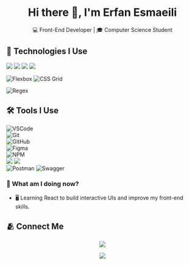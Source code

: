 <h1 align="center">Hi there 👋, I'm Erfan Esmaeili</h1>

<p align="center">
  💻 Front-End Developer | 🎓 Computer Science Student
</p>








## 🚀 Technologies I Use
<p align="left"> <img src="https://img.shields.io/badge/HTML5-E34F26?style=for-the-badge&logo=html5&logoColor=white" /> <img src="https://img.shields.io/badge/CSS3-1572B6?style=for-the-badge&logo=css3&logoColor=white" /> <img src="https://img.shields.io/badge/Bootstrap-7952B3?style=for-the-badge&logo=bootstrap&logoColor=white" /> <img src="https://img.shields.io/badge/JavaScript-F7DF1E?style=for-the-badge&logo=javascript&logoColor=black" /> </p>

![Flexbox](https://img.shields.io/badge/Flexbox-CSS-blueviolet?style=for-the-badge)
![CSS Grid](https://img.shields.io/badge/CSS%20Grid-CSS-blue?style=for-the-badge)
<p>
  
![Regex](https://img.shields.io/badge/Regex-e0e0e0?style=for-the-badge&logo=regex&logoColor=white)
</p>

## 🛠️ Tools I Use

![VSCode](https://img.shields.io/badge/VSCode-007ACC?style=for-the-badge&logo=visual-studio-code&logoColor=white)  
![Git](https://img.shields.io/badge/Git-F05032?style=for-the-badge&logo=git&logoColor=white)  
![GitHub](https://img.shields.io/badge/GitHub-181717?style=for-the-badge&logo=github&logoColor=white)  
![Figma](https://img.shields.io/badge/Figma-F24E1E?style=for-the-badge&logo=figma&logoColor=white)  
![NPM](https://img.shields.io/badge/NPM-%23CB3837.svg?style=for-the-badge&logo=npm&logoColor=white)  
  <img src="https://img.shields.io/badge/MongoDB-47A248?style=for-the-badge&logo=mongodb&logoColor=white" /> 
  <img src="https://img.shields.io/badge/Studio%203T-7C8D3C?style=for-the-badge&logo=studio3t&logoColor=white" />
  <br>
![Postman](https://img.shields.io/badge/Postman-FF6C37?style=for-the-badge&logo=postman&logoColor=white)
![Swagger](https://img.shields.io/badge/Swagger-85EA2D?style=for-the-badge&logo=swagger&logoColor=white)


### 🧠 What am I doing now?
- 🖥️ Learning React to build interactive UIs and improve my front-end skills.





<h2>🫂 Connect Me</h2>
<p align=center>
  <a href='erfan.esmaili1382@gmail.com'>
  <img src='https://img.shields.io/badge/Gmail-send_message-blue?style=plastic&logo=Gmail&logoColor=red&labelColor=white&color=red'/>
</a>
 </p>
<p align=center>
<a href='https://t.me/hhtp132'>
  <img src='https://img.shields.io/badge/Telegram-send_message-blue?logo=telegram'/>
</a>
</p>



